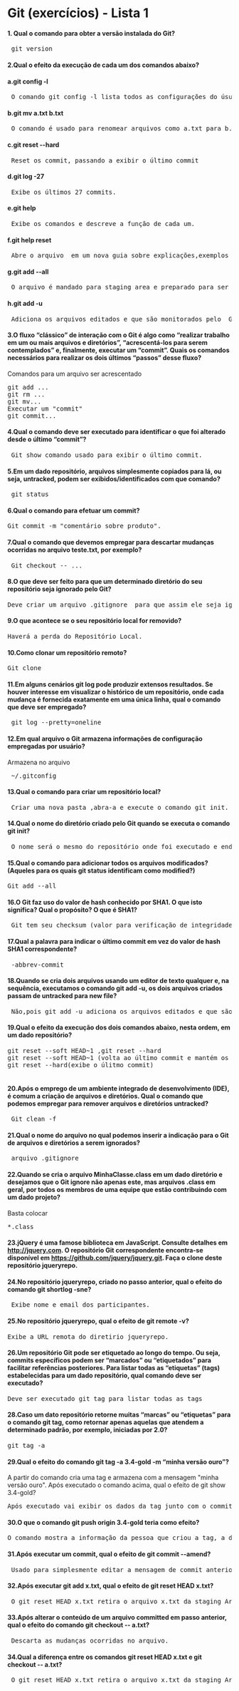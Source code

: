 # Git (exercícios) - Lista 1

#### 1. Qual o comando para obter a versão instalada do Git? 
<pre> git version </pre> 

#### 2.Qual o efeito da execução de cada um dos comandos abaixo? 
####  a.git config -l 
<pre> O comando git config -l lista todos as configurações do úsuario em questão. </pre> 

#### b.git mv a.txt b.txt 
<pre> O comando é usado para renomear arquivos como a.txt para b.txt </pre> 
 
#### c.git reset --hard 
<pre> Reset os commit, passando a exibir o último commit </pre> 
 
#### d.git log -27 
<pre> Exibe os últimos 27 commits. </pre> 

#### e.git help 
<pre> Exibe os comandos e descreve a função de cada um. </pre>

#### f.git help reset 
<pre> Abre o arquivo  em um nova guia sobre explicações,exemplos do git reset. </pre>
 
#### g.git add --all 
<pre> O arquivo é mandado para staging area e preparado para ser considerado  no próximo commit.  </pre>

#### h.git add -u  
<pre> Adiciona os arquivos editados e que são monitorados pelo  Git .  </pre>

#### 3.O fluxo “clássico” de interação com o Git é algo como “realizar trabalho em um ou mais arquivos e diretórios”, “acrescentá-los para serem contemplados” e, finalmente, executar um “commit”. Quais os comandos necessários para realizar os dois últimos “passos” desse fluxo? 
Comandos para um arquivo ser acrescentado 
<pre>
git add ... 
git rm ... 
git mv... 
Executar um "commit" 
git commit... 
</pre>
#### 4.Qual o comando deve ser executado para identificar o que foi alterado desde o último “commit”? 
<pre> Git show comando usado para exibir o último commit. </pre>
 
#### 5.Em um dado repositório, arquivos simplesmente copiados para lá, ou seja, untracked, podem ser exibidos/identificados com que comando? 
<pre> git status</pre> 
#### 6.Qual o comando para efetuar um commit? 
<pre>Git commit -m "comentário sobre produto". </pre>

#### 7.Qual o comando que devemos empregar para descartar mudanças ocorridas no arquivo teste.txt, por exemplo? 
<pre> Git checkout -- <arquivo>... </pre>

#### 8.O que deve ser feito para que um determinado diretório do seu repositório seja ignorado pelo Git? 
<pre>Deve criar um arquivo .gitignore  para que assim ele seja ignorado pelo Git. </pre>

#### 9.O que acontece se o seu repositório local for removido? 
<pre>Haverá a perda do Repositório Local. </pre>

#### 10.Como clonar um repositório remoto? 
<pre>Git clone</pre>

#### 11.Em alguns cenários git log pode produzir extensos resultados. Se houver interesse em visualizar o histórico de um repositório, onde cada mudança é fornecida exatamente em uma única linha, qual o comando que deve ser empregado? 
<pre> git log --pretty=oneline </pre>
 
#### 12.Em qual arquivo o Git armazena informações de configuração empregadas por usuário? 
Armazena no arquivo 
<pre> ~/.gitconfig </pre>

#### 13.Qual o comando para criar um repositório local? 
<pre> Criar uma nova pasta ,abra-a e execute o comando git init.  </pre>

#### 14.Qual o nome do diretório criado pelo Git quando se executa o comando git init? 
<pre> O nome será o mesmo do repositório onde foi executado e endereço onde encontrar,como por exemplo , Reinitialized existing Git repository in C:/Users/keslley/Teste/.git/ 
</pre>
#### 15.Qual o comando para adicionar todos os arquivos modificados? (Aqueles para os quais git status identificam como modified?) 
<pre>Git add --all </pre>

#### 16.O Git faz uso do valor de hash conhecido por SHA1. O que isto significa? Qual o propósito? O que é SHA1? 
<pre> Git tem seu checksum (valor para verificação de integridade) calculado antes que seja armazenado e então passa a ser referenciado pelo checksum. Isso significa que é impossível mudar o conteúdo de qualquer arquivo ou diretório sem que o Git tenha conhecimento.O mecanismo que o Git usa para fazer o checksum é chamado de hash SHA-1.O SHA-1 é uma string de 40 caracteres composta de caracteres hexadecimais (0-9 e a-f) que é calculado a partir do conteúdo de um arquivo ou estrutura de um diretório no Git. 
</pre>
#### 17.Qual a palavra para indicar o último commit em vez do valor de hash SHA1 correspondente? 
<pre> -abbrev-commit </pre>

#### 18.Quando se cria dois arquivos usando um editor de texto qualquer e, na sequência, executamos o comando git add -u, os dois arquivos criados passam de untracked para new file? 
<pre> Não,pois git add -u adiciona os arquivos editados e que são monitorados pelo git. </pre>

#### 19.Qual o efeito da execução dos dois comandos abaixo, nesta ordem, em um dado repositório? 
<pre>
git reset --soft HEAD~1 ,git reset --hard 
git reset --soft HEAD~1 (volta ao último commit e mantém os últimos arquivos no Stage) 
git reset --hard(exibe o úlitmo commit) 
 </pre>
#### 20.Após o emprego de um ambiente integrado de desenvolvimento (IDE), é comum a criação de arquivos e diretórios. Qual o comando que podemos empregar para remover arquivos e diretórios untracked? 
<pre> Git clean -f </pre>

#### 21.Qual o nome do arquivo no qual podemos inserir a indicação para o Git de arquivos e diretórios a serem ignorados? 
<pre> arquivo .gitignore  </pre>

#### 22.Quando se cria o arquivo MinhaClasse.class em um dado diretório e desejamos que o Git ignore não apenas este, mas arquivos .class em geral, por todos os membros de uma equipe que estão contribuindo com um dado projeto? 
Basta colocar 
<pre>*.class  </pre>

#### 23.jQuery é uma famose biblioteca em JavaScript. Consulte detalhes em http://jquery.com. O repositório Git correspondente encontra-se disponível em https://github.com/jquery/jquery.git. Faça o clone deste repositório jqueryrepo. 

#### 24.No repositório jqueryrepo, criado no passo anterior, qual o efeito do comando git shortlog -sne? 
<pre> Exibe nome e email dos participantes. </pre>
 
#### 25.No repositório jqueryrepo, qual o efeito de git remote -v? 
<pre>Exibe a URL remota do diretirio jqueryrepo. </pre>

#### 26.Um repositório Git pode ser etiquetado ao longo do tempo. Ou seja, commits específicos podem ser “marcados” ou “etiquetados” para facilitar referências posteriores. Para listar todas as “etiquetas” (tags) estabelecidas para um dado repositório, qual comando deve ser executado? 
<pre>Deve ser executado git tag para listar todas as tags </pre>

#### 28.Caso um dato repositório retorne muitas “marcas” ou “etiquetas” para o comando git tag, como retornar apenas aquelas que atendem a determinado padrão, por exemplo, iniciadas por 2.0? 
<pre>git tag -a <nome>  </pre>

#### 29.Qual o efeito do comando git tag -a 3.4-gold -m “minha versão ouro”? 
A partir do comando cria uma tag e armazena com a mensagem "minha versão ouro". 
Após executado o comando acima, qual o efeito de git show 3.4-gold? 
<pre>Após executado vai exibir os dados da tag junto com o commit. </pre>

#### 30.O que o comando git push origin 3.4-gold teria como efeito? 
<pre>O comando mostra a informação da pessoa que criou a tag, a data de quando o commit foi taggeado, e a mensagem antes de mostrar a informação do commit. 
</pre>

#### 31.Após executar um commit, qual o efeito de git commit --amend? 
<pre> Usado para simplesmente editar a mensagem de commit anterior sem alterar o seu instantâneo. Funde o antigo commit com o novo(o antigo com corre 
</pre>
#### 32.Após executar git add x.txt, qual o efeito de git reset HEAD x.txt? 
<pre> O git reset HEAD x.txt retira o arquivo x.txt da staging Area </pre>

#### 33.Após alterar o conteúdo de um arquivo committed em passo anterior, qual o efeito do comando git checkout -- a.txt? 
<pre> Descarta as mudanças ocorridas no arquivo. </pre>

#### 34.Qual a diferença entre os comandos git reset HEAD x.txt e git checkout -- a.txt? 
<pre> O git reset HEAD x.txt retira o arquivo x.txt da staging Area,já o git checkout -- a.txt descarta as mudanças feitas no arquivo
</pre>